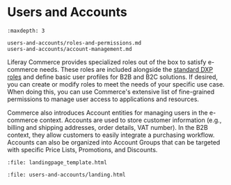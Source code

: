 # Users and Accounts

```{toctree}
:maxdepth: 3

users-and-accounts/roles-and-permissions.md
users-and-accounts/account-management.md
```

Liferay Commerce provides specialized roles out of the box to satisfy e-commerce needs. These roles are included alongside the [standard DXP roles](https://learn.liferay.com/dxp/latest/en/users-and-permissions/roles-and-permissions/default-roles-reference.html) and define basic user profiles for B2B and B2C solutions. If desired, you can create or modify roles to meet the needs of your specific use case. When doing this, you can use Commerce's extensive list of fine-grained permissions to manage user access to applications and resources.

Commerce also introduces Account entities for managing users in the e-commerce context. Accounts are used to store customer information (e.g., billing and shipping addresses, order details, VAT number). In the B2B context, they allow customers to easily integrate a purchasing workflow. Accounts can also be organized into Account Groups that can be targeted with specific Price Lists, Promotions, and Discounts.

```{raw} html
:file: landingpage_template.html
```

```{raw} html
:file: users-and-accounts/landing.html
```
